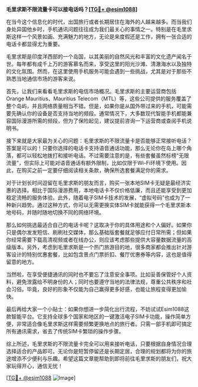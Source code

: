 **毛里求斯不限流量卡可以接电话吗？[[TG💪+ @esim1088](https://t.me/s/esim1088)]**

在当今这个信息化的时代，出国旅行或者长期居住在海外的人越来越多。而当我们身处异国他乡时，手机通讯问题往往成为我们最关心的事情之一。特别是在毛里求斯这样一个风景如画、充满魅力的地方，无论是来度假还是工作，拥有一张合适的电话卡都显得尤为重要。

毛里求斯是印度洋西部的一个岛国，以其美丽的自然风光和丰富的文化遗产闻名于世。每年都有成千上万的游客慕名而来，享受这里的阳光沙滩、清澈海水以及独特的文化氛围。然而，在这里使用手机服务可能会遇到一些挑战，尤其是对于那些不熟悉当地通信市场的游客来说。

首先，让我们来看看毛里求斯的电信市场概况。毛里求斯的主要运营商包括Orange Mauritius、Mauritius Telecom（MTL）等，这些公司提供的服务覆盖了整个岛屿，并且网络质量相当不错。但是，如果你是从国外带过来的手机，可能需要先确认你的设备是否支持当地的频段。通常情况下，大多数现代智能手机都能兼容国际漫游所需的频段，但为了保险起见，建议提前咨询一下运营商或查阅手机说明书。

接下来就是大家最为关心的问题：毛里求斯的不限流量卡是否能够正常接听电话？答案是可以的！只要你选择的电话卡支持语音通话功能，那么无论你在岛上哪个角落，都可以轻松地拨打和接听电话。不过需要注意的是，有些套餐虽然标榜“无限流量”，但实际上可能对语音通话有额外限制，比如仅限于Wi-Fi环境下使用。因此，在购买之前一定要仔细阅读相关条款，确保所选套餐满足你的需求。

对于计划长时间逗留在毛里求斯的朋友而言，购买一张本地SIM卡无疑是最经济实惠的选择。相比于国际漫游费用，本地电话卡不仅价格低廉，而且还能享受到更加稳定流畅的服务体验。此外，随着电子SIM卡技术的发展，“虚拟号码”也成为了一种新兴趋势。通过这种方式，你可以无需更换实体SIM卡就能获得一个毛里求斯本地号码，并随时随地切换不同的网络环境。

那么如何挑选最适合自己的电话卡呢？这取决于你的具体用途和个人偏好。如果你只是偶尔发发短信、刷刷社交媒体，那么基础版套餐就足够应付日常所需；但如果你经常需要下载高清视频或者在线办公，则应该考虑那些提供大容量数据流量的高级版本。另外，考虑到毛里求斯是一个热门旅游目的地，很多商家都会推出针对游客设计的特别优惠套餐，比如包含景点门票折扣、餐厅优惠券等内容，这也是值得留意的地方。

当然啦，在享受便捷通讯的同时也不要忘了注意安全事项。比如妥善保管好个人资料，避免泄露给不明身份的人；同时也要遵守当地的法律法规，尊重公共秩序和社会习俗。毕竟，良好的形象不仅能为自己赢得更多好感，也能让旅程变得更加愉快。

最后再给大家一个小贴士：如果你想进一步简化出行流程，不妨试试Esim1088这款智能平台。它支持全球多个国家和地区的一键激活电子SIM卡功能，操作简单方便，非常适合像毛里求斯这样需要频繁更换地点的旅行者。只需一部手机即可搞定所有通讯需求，省去了传统SIM卡繁琐的操作步骤。

综上所述，毛里求斯的不限流量卡完全可以用来接听电话，只要根据自身情况合理选择适合的产品即可。无论你是短暂停留还是长期定居，合理的规划都将为你的旅途增添不少便利与乐趣。希望这篇文章能帮助到即将前往毛里求斯的朋友们，祝大家玩得开心，通信无忧！

[[TG💪+ @esim1088](https://t.me/s/esim1088) ![Image](https://i.postimg.cc/4NQfJmqS/Snipaste-2025-05-13-00-14-12.png)]
